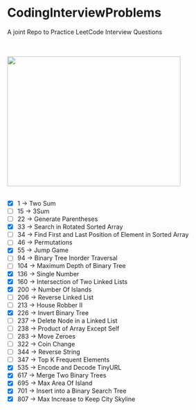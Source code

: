# CodingInterviewProblems

A joint Repo to Practice LeetCode Interview Questions

<br><br>
<a href="url">
<img src="https://media.giphy.com/media/rWY9ySfjytitq/giphy.gif" align="center" height="300" width="400">
</a>
<br><br>

* [x] 1 -> Two Sum
* [ ] 15 -> 3Sum
* [ ] 22 -> Generate Parentheses
* [x] 33 -> Search in Rotated Sorted Array
* [ ] 34 -> Find First and Last Position of Element in Sorted Array
* [ ] 46 -> Permutations
* [x] 55 -> Jump Game
* [ ] 94 -> Binary Tree Inorder Traversal
* [ ] 104 -> Maximum Depth of Binary Tree
* [x] 136 -> Single Number
* [x] 160 -> Intersection of Two Linked Lists
* [x] 200 -> Number Of Islands
* [ ] 206 -> Reverse Linked List
* [ ] 213 -> House Robber II
* [x] 226 -> Invert Binary Tree
* [ ] 237 -> Delete Node in a Linked List
* [ ] 238 -> Product of Array Except Self
* [ ] 283 -> Move Zeroes
* [ ] 322 -> Coin Change
* [ ] 344 -> Reverse String
* [ ] 347 -> Top K Frequent Elements
* [x] 535 -> Encode and Decode TinyURL
* [x] 617 -> Merge Two Binary Trees
* [x] 695 -> Max Area Of Island
* [x] 701 -> Insert into a Binary Search Tree
* [x] 807 -> Max Increase to Keep City Skyline
